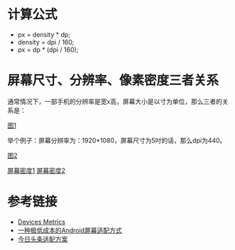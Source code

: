 # 计算公式
- px = density * dp;
- density = dpi / 160;
- px = dp * (dpi / 160);

# 屏幕尺寸、分辨率、像素密度三者关系
通常情况下，一部手机的分辨率是宽x高，屏幕大小是以寸为单位，那么三者的关系是：

[图1](https://mmbiz.qpic.cn/mmbiz_png/5EcwYhllQOgM19n6iawpWQRCfcibxicoBYG51prmqwNCLAVALyK5Rhv4uSbrU5FQKQL6bZI3iaibTJaz3NMpEQ8zWAA/640?wx_fmt=png&tp=webp&wxfrom=5&wx_lazy=1&wx_co=1)

举个例子：屏幕分辨率为：1920*1080，屏幕尺寸为5吋的话，那么dpi为440。

[图2](https://mmbiz.qpic.cn/mmbiz_png/5EcwYhllQOgM19n6iawpWQRCfcibxicoBYG0aE9VoUJylxjwZHClXzKeeiadnQyvpLwsyZfES4axmPkmrwZ1jtyibKA/640?wx_fmt=png&tp=webp&wxfrom=5&wx_lazy=1&wx_co=1)

[屏幕密度1](https://img-blog.csdn.net/20160120160913200)
[屏幕密度2](http://developer.android.com/design/media/devices_displays_density@2x.png)

# 参考链接
- [Devices Metrics](https://material.io/tools/devices/)
- [一种极低成本的Android屏幕适配方式](https://mp.weixin.qq.com/s/d9QCoBP6kV9VSWvVldVVwA)
- [今日头条适配方案](https://juejin.im/post/5b7a29736fb9a019d53e7ee2)
